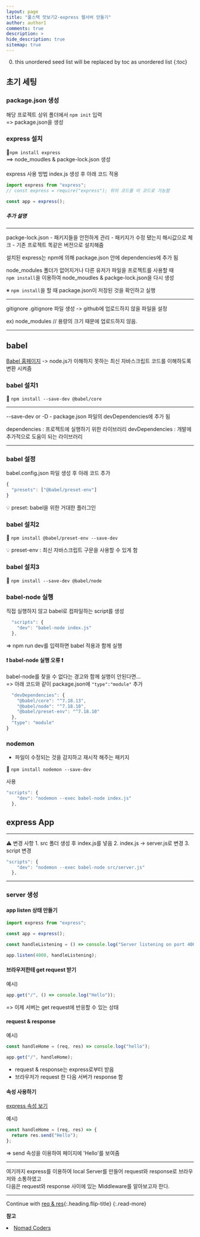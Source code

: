 ```yaml
---
layout: page
title: "풀스택 맛보기2-express 웹서버 만들기"
author: author1
comments: true
description: >
hide_description: true
sitemap: true
---
```


0. this unordered seed list will be replaced by toc as unordered list 
{:toc}

## 초기 세팅

### package.json 생성
해당 프로젝트 상위 폴더에서 `npm init` 입력<br>
=> package.json을 생성

### express 설치
🔧`npm install express`<br>
==> node_moudles & packge-lock.json 생성

####
express 사용 방법
index.js 생성 후 아래 코드 적용
```js
import express from "express";
// const express = require("express"); 위의 코드를 이 코드로 가능함

const app = express();
```
##### 추가 설명
<hr>
packge-lock.json
- 패키지들을 안전하게 관리
- 패키지가 수정 됐는지 해시값으로 체크
- 기존 프로젝트 똑같은 버전으로 설치해줌

설치된 express는 npm에 의해 package.json 안에 dependencies에 추가 됨

node_modules 폴더가 없어지거나 다른 유저가 파일을 프로젝트를 사용할 때<br>
`npm install`을 이용하여 node_moudles & packge-lock.json을 다시 생성<br>

※ `npm install`을 할 때 package.json이 저장된 것을 확인하고 실행
<hr>gitignore
.gitignore 파일 생성
-> github에 업로드하지 않을 파일을 설정

ex) node_modules // 용량의 크기 때문에 업로드하지 않음.
<hr>

## babel
<a target="_blank" href="https://babeljs.io/">Babel 홈페이지</a>
-> node.js가 이해하지 못하는 최신 자바스크립트 코드를 이해하도록 변환 시켜줌

### babel 설치1
🔧 `npm install --save-dev @babel/core`

<hr>
--save-dev or -D
- package.json 파일의 devDependencies에 추가 됨

dependencies : 프로젝트에 실행하기 위한 라이브러리
devDependencies : 개발에 추가적으로 도움이 되는 라이브러리
<hr>

### babel 설정

babel.config.json 파일 생성 후 아래 코드 추가

```js
{
  "presets": ["@babel/preset-env"]
}
```
💡 preset: babel을 위한 거대한 플러그인

### babel 설치2

🔧 `npm install @babel/preset-env --save-dev`

💡 preset-env : 최신 자바스크립트 구문을 사용할 수 있게 함

### babel 설치3

🔧 `npm install --save-dev @babel/node`

### babel-node 실행

직접 실행하지 않고 babel로 컴파일하는 script를 생성

```js
  "scripts": {
    "dev": "babel-node index.js"
  },
```
=> npm run dev를 입력하면 babel 적용과 함께 실행

#### ❗ babel-node 실행 오류 ❗
babel-node를 찾을 수 없다는 경고와 함께 실행이 안된다면...<br>
=> 아래 코드와 같이 package.json에 `"type":"module"` 추가
```js
  "devDependencies": {
    "@babel/core": "^7.18.13",
    "@babel/node": "^7.18.10",
    "@babel/preset-env": "^7.18.10"
  },
  "type": "module"
}
```

### nodemon
- 파일이 수정되는 것을 감지하고 재시작 해주는 패키지

🔧 `npm install nodemon --save-dev`

사용
```js
"scripts": {
    "dev": "nodemon --exec babel-node index.js"
  },
```

## express App
<hr> 
⚠️ 변경 사항
1. src 폴더 생성 후 index.js를 넣음
2. index.js -> server.js로 변경
3. script 변경

```js
"scripts": {
    "dev": "nodemon --exec babel-node src/server.js"
  },
``` 
<hr>

### server 생성
#### app listen 상태 만들기
```js
import express from "express";

const app = express();

const handleListening = () => console.log("Server listening on port 4000 🚀");

app.listen(4000, handleListening);
```

#### 브라우저한테 get request 받기
예시)
```js
app.get("/", () => console.log("Hello"));
```
=> 이제 서버는 get request에 반응할 수 있는 상태

#### request & response
예시)
```js
const handleHome = (req, res) => console.log("hello");

app.get("/", handleHome);
```
- request & response는 express로부터 받음
- 브라우저가 request 한 다음 서버가 response 함

#### 속성 사용하기
<a target="_blank" href="http://expressjs.com/en/4x/api.html#express">express 속성 보기</a>

예시)
```js
const handleHome = (req, res) => {
  return res.send("Hello");
};
```
=> send 속성을 이용하여 페이지에 'Hello'를 보여줌

<hr>

여기까지 express를 이용하여 local Server를 만들어 request와 response로 브라우저와 소통하였고<br>
다음은 request와 response 사이에 있는 Middleware를 알아보고자 한다.

<hr>

Continue with [req & res](2021-01-02-req&res.md){:.heading.flip-title}
{:.read-more}

**참고**
<li><a target="_blank" href="https://nomadcoders.co/?gclid=CjwKCAjw2f-VBhAsEiwAO4lNeGxUb10hQEsnXWufl6NE_TMbZVomtR59HvzfaaYKAIONyRIsWAW8QxoCRK0QAvD_BwE">Nomad Coders</a></li>